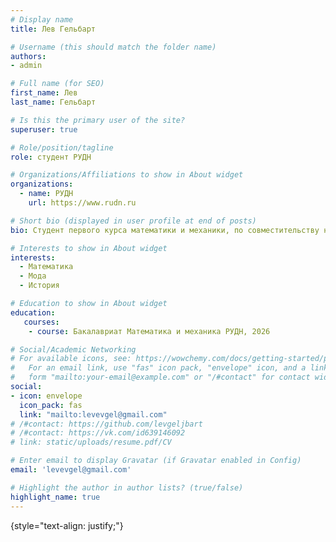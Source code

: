 ```yaml
---
# Display name
title: Лев Гельбарт

# Username (this should match the folder name)
authors:
- admin

# Full name (for SEO)
first_name: Лев
last_name: Гельбарт

# Is this the primary user of the site?
superuser: true

# Role/position/tagline
role: студент РУДН

# Organizations/Affiliations to show in About widget
organizations:
  - name: РУДН
    url: https://www.rudn.ru

# Short bio (displayed in user profile at end of posts)
bio: Студент первого курса математики и механики, по совместительству начинающий дизайнер.

# Interests to show in About widget
interests:
  - Математика
  - Мода
  - История

# Education to show in About widget
education:
   courses:
    - course: Бакалавриат Математика и механика РУДН, 2026

# Social/Academic Networking
# For available icons, see: https://wowchemy.com/docs/getting-started/page-builder/#icons
#   For an email link, use "fas" icon pack, "envelope" icon, and a link in the
#   form "mailto:your-email@example.com" or "/#contact" for contact widget.
social:
- icon: envelope
  icon_pack: fas
  link: "mailto:levevgel@gmail.com"
# /#contact: https://github.com/levgeljbart
# /#contact: https://vk.com/id639146092
# link: static/uploads/resume.pdf/CV

# Enter email to display Gravatar (if Gravatar enabled in Config)
email: 'levevgel@gmail.com'

# Highlight the author in author lists? (true/false)
highlight_name: true
---
```

{style="text-align: justify;"}
